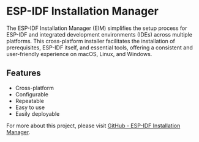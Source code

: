 # ESP-IDF Installation Manager

The ESP-IDF Installation Manager (EIM) simplifies the setup process for ESP-IDF and integrated development environments (IDEs) across multiple platforms. This cross-platform installer facilitates the installation of prerequisites, ESP-IDF itself, and essential tools, offering a consistent and user-friendly experience on macOS, Linux, and Windows.

## Features

- Cross-platform
- Configurable
- Repeatable
- Easy to use
- Easily deployable

For more about this project, please visit [GitHub - ESP-IDF Installation Manager](https://github.com/espressif/idf-im-cli).
